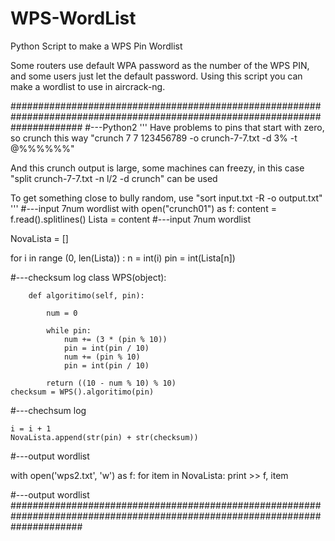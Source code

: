 # WPS-WordList
Python Script to make a WPS Pin Wordlist

Some routers use default WPA password as the number of the WPS PIN, and some users just let the default password. Using this script you can make a wordlist to use in aircrack-ng.

#############################################################################################################################
#---Python2
'''
Have problems to pins that start with zero, so crunch this way "crunch 7 7 123456789 -o crunch-7-7.txt -d 3% -t @%%%%%%"

And this crunch output is large, some machines can freezy, in this case "split crunch-7-7.txt -n l/2 -d crunch" can be used

To get something close to bully random, use "sort input.txt -R -o output.txt"
'''
#---input 7num wordlist
with open("crunch01") as f:
    content = f.read().splitlines()
    Lista = content
#---input 7num wordlist

NovaLista = []

for i in range (0, len(Lista)) :
    n = int(i)
    pin = int(Lista[n])

#---checksum log
    class WPS(object):

        def algoritimo(self, pin):

            num = 0

            while pin:
                num += (3 * (pin % 10))
                pin = int(pin / 10)
                num += (pin % 10)
                pin = int(pin / 10)

            return ((10 - num % 10) % 10)
    checksum = WPS().algoritimo(pin)
#---chechsum log

    i = i + 1
    NovaLista.append(str(pin) + str(checksum))

#---output wordlist

with open('wps2.txt', 'w') as f:
    for item in NovaLista:
        print >> f, item

#---output wordlist
#############################################################################################################################
